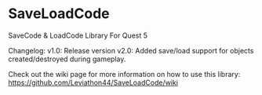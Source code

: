 # SaveLoadCode
SaveCode &amp; LoadCode Library For Quest 5

Changelog:
v1.0: Release version
v2.0: Added save/load support for objects created/destroyed during gameplay.

Check out the wiki page for more information on how to use this library: https://github.com/Leviathon44/SaveLoadCode/wiki
